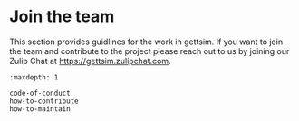 # Join the team

This section provides guidlines for the work in gettsim. If you want to join the team
and contribute to the project please reach out to us by joining our Zulip Chat at
<https://gettsim.zulipchat.com>.

```{toctree}
:maxdepth: 1

code-of-conduct
how-to-contribute
how-to-maintain
```
